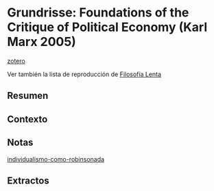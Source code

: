 # Grundrisse: Foundations of the Critique of Political Economy (Karl Marx 2005)

[zotero](zotero://select/items/@marx2005)

Ver también la lista de reproducción de [Filosofía Lenta](https://www.youtube.com/watch?v=T3o43XoiCnc&list=PLtVDvcYxbHpoJ7WxtK5I2f7vjhlN4GkBH)

## Resumen

## Contexto

## Notas

[individualismo-como-robinsonada](individualismo-como-robinsonada.md)

## Extractos
